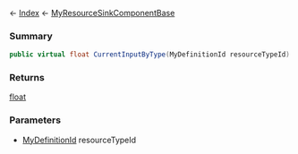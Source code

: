 ← [Index](Api-Index) ← [MyResourceSinkComponentBase](VRage.Game.Components.MyResourceSinkComponentBase)

### Summary

```csharp
public virtual float CurrentInputByType(MyDefinitionId resourceTypeId)
```

### Returns

[float](https://docs.microsoft.com/en-us/dotnet/api/system.single?view=netframework-4.6)

### Parameters

* [MyDefinitionId](VRage.Game.MyDefinitionId) resourceTypeId
